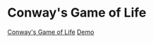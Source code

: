 # Conway's Game of Life

[Conway's Game of Life](https://en.wikipedia.org/wiki/Conway%27s_Game_of_Life)
[Demo](https://rawgit.com/dominikwinter/goljs/master/index.html)
